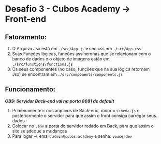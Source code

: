 # Desafio 3 - Cubos Academy -> Front-end

## Fatoramento:

1. O Arquivo Jsx está em `./src/App.js` e seu css em `./src/App.css`
2. Suas Funções lógicas, funções assíncronas que se relacionam com o banco de dados e o objeto de imagens estão em `./src/functions/functions.js`
3. Os seus componentes (no caso, funções que na sua lógica retornam Jsx) se encontram em `./src/components/components.js`

## Funcionamento:

**_OBS: Servidor Back-end vai na porta 8081 de default_**

1. Primeiramente ir nos arquivos de Back-end, rodar o `schema.js` e posteriormente o servidor para que assim o front consiga carregar seus dados
2. Colocar no `.env` a porta do servidor rodado em Back, para que assim o site se adeque a mudanças
3. Para logar -> email: `admin@cubos.academy` e senha: `vouserdev`
